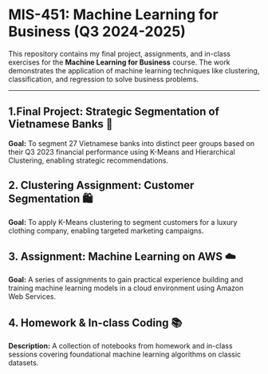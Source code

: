 # MIS-451: Machine Learning for Business (Q3 2024-2025)

This repository contains my final project, assignments, and in-class exercises for the **Machine Learning for Business** course. The work demonstrates the application of machine learning techniques like clustering, classification, and regression to solve business problems.

---

## 1.Final Project: Strategic Segmentation of Vietnamese Banks 🏦

**Goal:** To segment 27 Vietnamese banks into distinct peer groups based on their Q3 2023 financial performance using K-Means and Hierarchical Clustering, enabling strategic recommendations.

## 2. Clustering Assignment: Customer Segmentation 🛍️

**Goal:** To apply K-Means clustering to segment customers for a luxury clothing company, enabling targeted marketing campaigns.

## 3. Assignment: Machine Learning on AWS ☁️

**Goal:** A series of assignments to gain practical experience building and training machine learning models in a cloud environment using Amazon Web Services.

## 4. Homework & In-class Coding 📚

**Description:** A collection of notebooks from homework and in-class sessions covering foundational machine learning algorithms on classic datasets.
